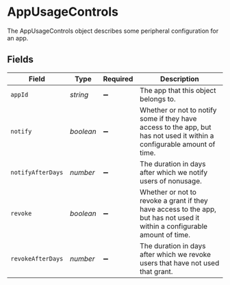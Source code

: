 # AppUsageControls

 The AppUsageControls object describes some peripheral configuration for an app.



## Fields

| Field                                                                                                                        | Type                                                                                                                         | Required                                                                                                                     | Description                                                                                                                  |
| ---------------------------------------------------------------------------------------------------------------------------- | ---------------------------------------------------------------------------------------------------------------------------- | ---------------------------------------------------------------------------------------------------------------------------- | ---------------------------------------------------------------------------------------------------------------------------- |
| `appId`                                                                                                                      | *string*                                                                                                                     | :heavy_minus_sign:                                                                                                           |  The app that this object belongs to.<br/>                                                                                   |
| `notify`                                                                                                                     | *boolean*                                                                                                                    | :heavy_minus_sign:                                                                                                           |  Whether or not to notify some if they have access to the app, but has not used it within a configurable amount of time.<br/> |
| `notifyAfterDays`                                                                                                            | *number*                                                                                                                     | :heavy_minus_sign:                                                                                                           |  The duration in days after which we notify users of nonusage.<br/>                                                          |
| `revoke`                                                                                                                     | *boolean*                                                                                                                    | :heavy_minus_sign:                                                                                                           |  Whether or not to revoke a grant if they have access to the app, but has not used it within a configurable amount of time.<br/> |
| `revokeAfterDays`                                                                                                            | *number*                                                                                                                     | :heavy_minus_sign:                                                                                                           |  The duration in days after which we revoke users that have not used that grant.<br/>                                        |